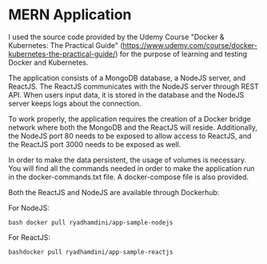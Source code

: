# MERN Application 

I used the source code provided by the Udemy Course "Docker & Kubernetes: The Practical Guide" (https://www.udemy.com/course/docker-kubernetes-the-practical-guide/) for the purpose of learning and testing Docker and Kubernetes.

The application consists of a MongoDB database, a NodeJS server, and ReactJS. The ReactJS communicates with the NodeJS server through REST API. When users input data, it is stored in the database and the NodeJS server keeps logs about the connection.

To work properly, the application requires the creation of a Docker bridge network where both the MongoDB and the ReactJS will reside. Additionally, the NodeJS port 80 needs to be exposed to allow access to ReactJS, and the ReactJS port 3000 needs to be exposed as well.

In order to make the data persistent, the usage of volumes is necessary.
You will find all the commands needed in order to make the application run in the docker-commands.txt file. 
A docker-compose file is also provided.

Both the ReactJS and NodeJS are available through Dockerhub:

For NodeJS:

```bash docker pull ryadhamdini/app-sample-nodejs```

For ReactJS:

```bashdocker pull ryadhamdini/app-sample-reactjs```


